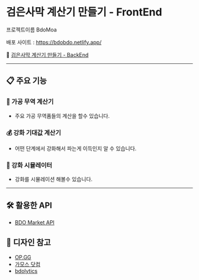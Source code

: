 # 검은사막 계산기 만들기 - FrontEnd

프로젝트이름 BdoMoa

배포 사이트 : https://bdobdo.netlify.app/

🔗 [검은사막 계산기 만들기 - BackEnd](https://github.com/gimsangjun/bdoBack)

---

## 📋 주요 기능

### 🚢 가공 무역 계산기

- 주요 가공 무역품들의 계산을 할수 있습니다.

### 💰 강화 기대값 계산기

- 어떤 단계에서 강화해서 파는게 이득인지 알 수 있습니다.

### 🔧 강화 시뮬레이터

- 강화를 시뮬레이션 해볼수 있습니다.

---

## 🛠️ 활용한 API

- [BDO Market API](https://documenter.getpostman.com/view/4028519/2s9Y5YRhp4#intro)

## 🎨 디자인 참고

- [OP.GG](https://www.op.gg/)
- [가모스 닷컴](https://garmoth.com/)
- [bdolytics](https://bdolytics.com/ko/KR)
